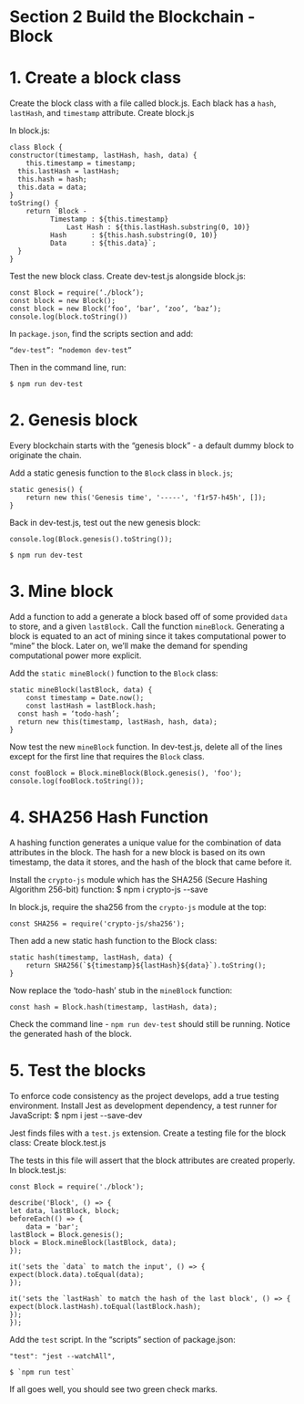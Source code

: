 # Section 2 Build the Blockchain - Block

# 1. Create a block class
Create the block class with a file called block.js. Each black has a `hash`, `lastHash`, and `timestamp` attribute.
Create block.js

In block.js: 
```
class Block {
constructor(timestamp, lastHash, hash, data) {
	this.timestamp = timestamp;
  this.lastHash = lastHash;
  this.hash = hash;
  this.data = data;
}
toString() {
	return `Block -
          Timestamp : ${this.timestamp}
 		      Last Hash : ${this.lastHash.substring(0, 10)}
          Hash      : ${this.hash.substring(0, 10)}
          Data      : ${this.data}`;
  }
}
```
Test the new block class. Create dev-test.js alongside block.js:
```
const Block = require(‘./block’);
const block = new Block();
const block = new Block(‘foo’, ‘bar’, ‘zoo’, ‘baz’);
console.log(block.toString())
```
In `package.json`, find the scripts section and add:
```
“dev-test”: “nodemon dev-test”
```
Then in the command line, run:
```
$ npm run dev-test
```

# 2. Genesis block
Every blockchain starts with the “genesis block” - a default dummy block to originate the chain.

Add a static genesis function to the `Block` class in `block.js`;
```
static genesis() {
	return new this('Genesis time', '-----', 'f1r57-h45h', []);
}
```

Back in dev-test.js, test out the new genesis block:
```
console.log(Block.genesis().toString());
```

```
$ npm run dev-test
```

# 3. Mine block
Add a function to add a generate a block based off of some provided `data` to store, and a given `lastBlock.` Call the function `mineBlock`. Generating a block is equated to an act of mining since it takes computational power to “mine” the block. Later on, we’ll make the demand for spending computational power more explicit.

Add the `static mineBlock()` function to the `Block` class:
```
static mineBlock(lastBlock, data) {
	const timestamp = Date.now();
	const lastHash = lastBlock.hash;
  const hash = ‘todo-hash’;
  return new this(timestamp, lastHash, hash, data);
}
```

Now test the new `mineBlock` function. In dev-test.js, delete all of the lines except for the first line that requires the `Block` class.
```
const fooBlock = Block.mineBlock(Block.genesis(), 'foo');
console.log(fooBlock.toString());
```

# 4. SHA256 Hash Function
A hashing function generates a unique value for the combination of data attributes in the block. The hash for a new block is based on its own timestamp, the data it stores, and the hash of the block that came before it.

Install the `crypto-js` module which has the SHA256 (Secure Hashing Algorithm 256-bit) function:
$ npm i crypto-js --save

In block.js, require the sha256 from the `crypto-js` module at the top:
```
const SHA256 = require('crypto-js/sha256');
```

Then add a new static hash function to the Block class:

```
static hash(timestamp, lastHash, data) {
	return SHA256(`${timestamp}${lastHash}${data}`).toString();
}
```

Now replace the ‘todo-hash’ stub in the `mineBlock` function:

```
const hash = Block.hash(timestamp, lastHash, data);
```

Check the command line - `npm run dev-test` should still be running. Notice the generated hash of the block.

# 5. Test the blocks
To enforce code consistency as the project develops, add a true testing environment. Install Jest as development dependency, a test runner for JavaScript:
$ npm i jest --save-dev

Jest finds files with a `test.js` extension. Create a testing file for the block class:
Create block.test.js

The tests in this file will assert that the block attributes are created properly. In block.test.js:
```
const Block = require('./block');

describe('Block', () => {
let data, lastBlock, block;
beforeEach(() => {
	data = 'bar';
lastBlock = Block.genesis();
block = Block.mineBlock(lastBlock, data);
});
	
it('sets the `data` to match the input', () => {
expect(block.data).toEqual(data);
});
	
it('sets the `lastHash` to match the hash of the last block', () => {
expect(block.lastHash).toEqual(lastBlock.hash);
});
});

```
Add the `test` script. In the “scripts” section of package.json:
```
"test": "jest --watchAll",
```
```
$ `npm run test`
```
If all goes well, you should see two green check marks.
